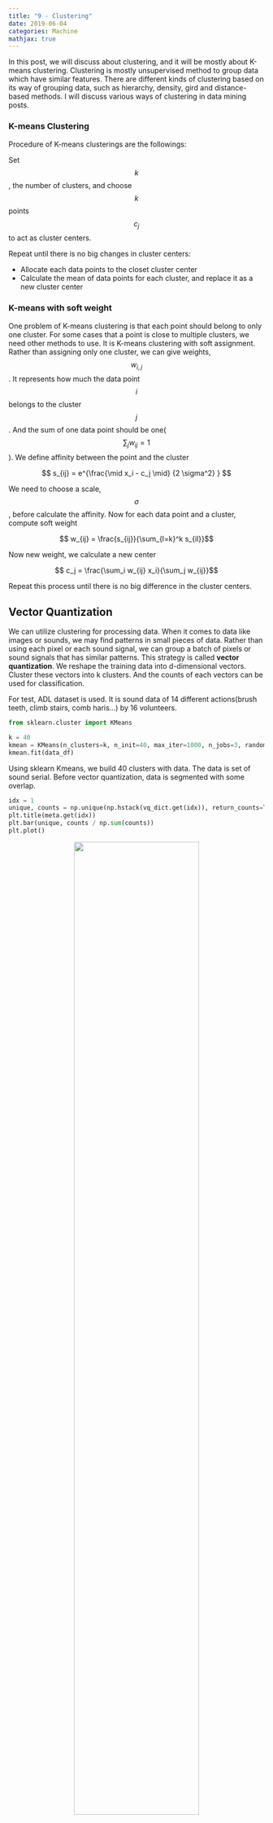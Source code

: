 ```yaml
---
title: "9 - Clustering"
date: 2019-06-04
categories: Machine
mathjax: true
---
```


In this post, we will discuss about clustering, and it will be mostly about K-means clustering. Clustering is mostly unsupervised method to group data which have similar features. There are different kinds of clustering based on its way of grouping data, such as hierarchy, density, gird and distance-based methods. I will discuss various ways of clustering in data mining posts. 



### K-means Clustering

Procedure of K-means clusterings are the followings:

Set $$k$$, the number of clusters, and choose $$k$$ points $$c_j$$ to act as cluster centers.

Repeat until there is no big changes in cluster centers:

- Allocate each data points to the closet cluster center
- Calculate the mean of data points for each cluster, and replace it as a new cluster center



### K-means with soft weight

One problem of K-means clustering is that each point should belong to only one cluster. For some cases that a point is close to multiple clusters, we need other methods to use. It is K-means clustering with soft assignment. Rather than assigning only one cluster, we can give weights, $$w_{i,j}$$. It represents how much the data point $$i$$ belongs to the cluster $$j$$. And the sum of one data point should be one($$\sum_j w_{ij} =1 $$). We define affinity between the point and the cluster

$$ s_{ij} = e^{\frac{\mid x_i - c_j \mid} {2 \sigma^2} } $$

We need to choose a scale, $$\sigma$$ , before calculate the affinity. Now for each data point and a cluster, compute soft weight

$$ w_{ij} = \frac{s_{ij}}{\sum_{l=k}^k s_{il}}$$

Now new weight, we calculate a new center

$$ c_j =  \frac{\sum_i w_{ij} x_i}{\sum_j w_{ij}}$$

Repeat this process until there is no big difference in the cluster centers.



## Vector Quantization

We can utilize clustering for processing data. When it comes to data like images or sounds, we may find patterns in small pieces of data. Rather than using each pixel or each sound signal, we can group a batch of pixels or sound signals that has similar patterns. This strategy is called **vector quantization**. We reshape the training data into d-dimensional vectors. Cluster these vectors into k clusters. And the counts of each vectors can be used for classification.

For test, ADL dataset is used. It is sound data of 14 different actions(brush teeth, climb stairs, comb haris...) by 16 volunteers.

```python
from sklearn.cluster import KMeans

k = 40
kmean = KMeans(n_clusters=k, n_init=40, max_iter=1000, n_jobs=3, random_state=1)
kmean.fit(data_df)
```

Using sklearn Kmeans, we build 40 clusters with data. The data is set of sound serial. Before vector quantization, data is segmented with some overlap. 



```python
idx = 1
unique, counts = np.unique(np.hstack(vq_dict.get(idx)), return_counts=True)
plt.title(meta.get(idx))
plt.bar(unique, counts / np.sum(counts))
plt.plot()
```

<p align ='center'>
    <img src="../../assets/img/machine/9-up-stairs.png" style="width: 70%">
    <br/>
    <sub>Vector quantization of climbing stairs</sub>
</p>

Above plot is the mean counts of vectors for sound of climbing stairs.

<p align ='center'>
    <img src="../../assets/img/machine/9-down-stairs.png" style="width: 70%">
    <br/>
    <sub>Vector quantization of descending stairs</sub>
</p>

Above plot is the mean counts of vectors for sound of descending stairs. As expected, it has similar noticeable counts for certain vectors like 0, 9, or 21. 

<p align ='center'>
    <img src="../../assets/img/machine/9-get-up.png" style="width: 70%">
    <br/>
    <sub>Vector quantization of getting up bed</sub>
</p>

Compared to climbing or descending stairs, getting up bed has very different counts ratio of vectors.  Utilizing vector quantization with random forest for classification gives about 80% of accuracy on test set.





## Reference

- CS498 Applied Machine Learning by Professor Trevor Walker
